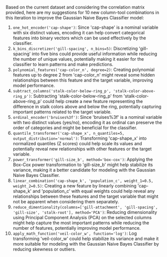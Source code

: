  Based on the current dataset and considering the correlation matrix provided, here are my suggestions for 10 new column-tool combinations in this iteration to improve the Gaussian Naive Bayes Classifier model:

1. `one_hot_encoder('cap-shape')`: Since 'cap-shape' is a nominal variable with six distinct values, encoding it can help convert categorical features into binary vectors which can be used effectively by the classifier.
2. `k_bins_discretizer('gill-spacing', n_bins=5)`: Discretizing 'gill-spacing' into five bins could provide useful information while reducing the number of unique values, potentially making it easier for the classifier to learn patterns and make predictions.
3. `polynomial_features('cap-color_n', degree=2)`: Creating polynomial features up to degree 2 from 'cap-color_n' might reveal some hidden relationships between this feature and the target variable, improving model performance.
4. `subtract_columns('stalk-color-below-ring_p', 'stalk-color-above-ring_p')`: Subtracting 'stalk-color-below-ring_p' from 'stalk-color-above-ring_p' could help create a new feature representing the difference in stalk colors above and below the ring, potentially capturing important patterns related to the target variable.
5. `ordinal_encoder('bruises%3f')`: Since 'bruises%3f' is a nominal variable with two distinct values (yes/no), encoding it as ordinal can preserve the order of categories and might be beneficial for the classifier.
6. `quantile_transformer('cap-shape_x', n_quantiles=5, output_distribution='normal')`: Transforming 'cap-shape_x' into normalized quantiles (Z scores) could help scale its values and potentially reveal new relationships with other features or the target variable.
7. `power_transformer('gill-size_b', method='box-cox')`: Applying the Box-Cox power transformation to 'gill-size_b' might help stabilize its variance, making it a better candidate for modeling with the Gaussian Naive Bayes Classifier.
8. `linear_combination('cap-shape_k', 'population_c', weight_1=0.5, weight_2=0.5)`: Creating a new feature by linearly combining 'cap-shape_k' and 'population_c' with equal weights could help reveal any relationships between these features and the target variable that might not be apparent when considering them separately.
9. `reduce_dimentionality(columns=['gill-attachment', 'gill-spacing', 'gill-size', 'stalk-root'], method='PCA')`: Reducing dimensionality using Principal Component Analysis (PCA) on the selected columns might help capture the most important patterns while reducing the number of features, potentially improving model performance.
10. `apply_math_function('veil-color_w', function='log')`: Log transforming 'veil-color_w' could help stabilize its variance and make it more suitable for modeling with the Gaussian Naive Bayes Classifier by reducing skewness or outliers.